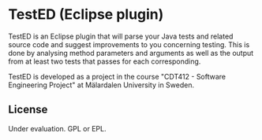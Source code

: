 TestED (Eclipse plugin)
=======================
TestED is an Eclipse plugin that will parse your Java tests and related source
code and suggest improvements to you concerning testing. This is done 
by analysing method parameters and arguments as well as the output from 
at least two tests that passes for each corresponding.

TestED is developed as a project in the course "CDT412 - Software Engineering
Project" at Mälardalen University in Sweden.

License
-------
Under evaluation. GPL or EPL.
